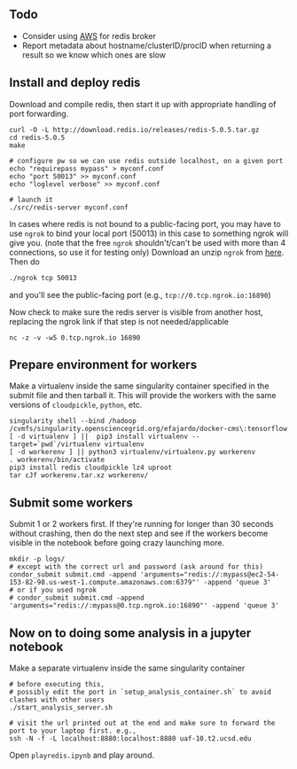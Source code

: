## Todo
* Consider using [AWS](https://docs.aws.amazon.com/AmazonElastiCache/latest/red-ug/nodes-connecting.html) for redis broker
* Report metadata about hostname/clusterID/procID when returning a result so we know which ones are slow

## Install and deploy redis

Download and compile redis, then start it up
with appropriate handling of port forwarding.
```
curl -O -L http://download.redis.io/releases/redis-5.0.5.tar.gz
cd redis-5.0.5
make

# configure pw so we can use redis outside localhost, on a given port
echo "requirepass mypass" > myconf.conf
echo "port 50013" >> myconf.conf
echo "loglevel verbose" >> myconf.conf

# launch it
./src/redis-server myconf.conf

```

In cases where redis is not bound to a public-facing port, you may have to use `ngrok`
to bind your local port (50013) in this case to something ngrok will give you.
(note that the free `ngrok` shouldn't/can't be used with more than 4 connections, so use it for testing only)
Download an unzip `ngrok` from [here](https://ngrok.com/download). Then do
```bash
./ngrok tcp 50013
```
and you'll see the public-facing port (e.g., `tcp://0.tcp.ngrok.io:16890`)

Now check to make sure the redis server is visible from another host, replacing the ngrok link if
that step is not needed/applicable
```
nc -z -v -w5 0.tcp.ngrok.io 16890
```

## Prepare environment for workers

Make a virtualenv inside the same singularity container specified in the submit file and then tarball it.
This will provide the workers with the same versions of `cloudpickle`, `python`, etc.
```
singularity shell --bind /hadoop /cvmfs/singularity.opensciencegrid.org/efajardo/docker-cms\:tensorflow 
[ -d virtualenv ] ||  pip3 install virtualenv --target=`pwd`/virtualenv virtualenv
[ -d workerenv ] || python3 virtualenv/virtualenv.py workerenv
. workerenv/bin/activate
pip3 install redis cloudpickle lz4 uproot
tar cJf workerenv.tar.xz workerenv/
```

## Submit some workers

Submit 1 or 2 workers first. If they're running for longer than 30 seconds without crashing, then
do the next step and see if the workers become visible in the notebook before going crazy launching more.
```
mkdir -p logs/
# except with the correct url and password (ask around for this)
condor_submit submit.cmd -append 'arguments="redis://:mypass@ec2-54-153-82-98.us-west-1.compute.amazonaws.com:6379"' -append 'queue 3'
# or if you used ngrok
# condor_submit submit.cmd -append 'arguments="redis://:mypass@0.tcp.ngrok.io:16890"' -append 'queue 3'
```

## Now on to doing some analysis in a jupyter notebook

Make a separate virtualenv inside the same singularity container
```
# before executing this,
# possibly edit the port in `setup_analysis_container.sh` to avoid clashes with other users
./start_analysis_server.sh

# visit the url printed out at the end and make sure to forward the port to your laptop first. e.g.,
ssh -N -f -L localhost:8880:localhost:8880 uaf-10.t2.ucsd.edu
```

Open `playredis.ipynb` and play around.
